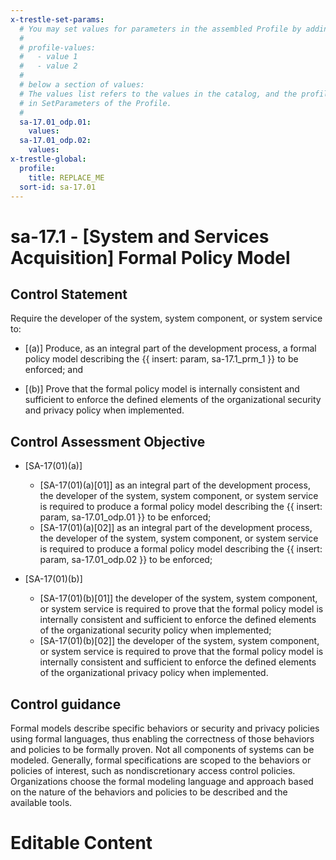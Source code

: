 ```yaml
---
x-trestle-set-params:
  # You may set values for parameters in the assembled Profile by adding
  #
  # profile-values:
  #   - value 1
  #   - value 2
  #
  # below a section of values:
  # The values list refers to the values in the catalog, and the profile-values represent values
  # in SetParameters of the Profile.
  #
  sa-17.01_odp.01:
    values:
  sa-17.01_odp.02:
    values:
x-trestle-global:
  profile:
    title: REPLACE_ME
  sort-id: sa-17.01
---
```


# sa-17.1 - \[System and Services Acquisition\] Formal Policy Model

## Control Statement

Require the developer of the system, system component, or system service to:

- \[(a)\] Produce, as an integral part of the development process, a formal policy model describing the {{ insert: param, sa-17.1_prm_1 }} to be enforced; and

- \[(b)\] Prove that the formal policy model is internally consistent and sufficient to enforce the defined elements of the organizational security and privacy policy when implemented.

## Control Assessment Objective

- \[SA-17(01)(a)\]

  - \[SA-17(01)(a)[01]\] as an integral part of the development process, the developer of the system, system component, or system service is required to produce a formal policy model describing the {{ insert: param, sa-17.01_odp.01 }} to be enforced;
  - \[SA-17(01)(a)[02]\] as an integral part of the development process, the developer of the system, system component, or system service is required to produce a formal policy model describing the {{ insert: param, sa-17.01_odp.02 }} to be enforced;

- \[SA-17(01)(b)\]

  - \[SA-17(01)(b)[01]\] the developer of the system, system component, or system service is required to prove that the formal policy model is internally consistent and sufficient to enforce the defined elements of the organizational security policy when implemented;
  - \[SA-17(01)(b)[02]\] the developer of the system, system component, or system service is required to prove that the formal policy model is internally consistent and sufficient to enforce the defined elements of the organizational privacy policy when implemented.

## Control guidance

Formal models describe specific behaviors or security and privacy policies using formal languages, thus enabling the correctness of those behaviors and policies to be formally proven. Not all components of systems can be modeled. Generally, formal specifications are scoped to the behaviors or policies of interest, such as nondiscretionary access control policies. Organizations choose the formal modeling language and approach based on the nature of the behaviors and policies to be described and the available tools.

# Editable Content

<!-- Make additions and edits below -->
<!-- The above represents the contents of the control as received by the profile, prior to additions. -->
<!-- If the profile makes additions to the control, they will appear below. -->
<!-- The above markdown may not be edited but you may edit the content below, and/or introduce new additions to be made by the profile. -->
<!-- If there is a yaml header at the top, parameter values may be edited. Use --set-parameters to incorporate the changes during assembly. -->
<!-- The content here will then replace what is in the profile for this control, after running profile-assemble. -->
<!-- The current profile has no added parts for this control, but you may add new ones here. -->
<!-- Each addition must have a heading either of the form ## Control my_addition_name -->
<!-- or ## Part a. (where the a. refers to one of the control statement labels.) -->
<!-- "## Control" parts are new parts added after the statement part. -->
<!-- "## Part" parts are new parts added into the top-level statement part with that label. -->
<!-- Subparts may be added with nested hash levels of the form ### My Subpart Name -->
<!-- underneath the parent ## Control or ## Part being added -->
<!-- See https://ibm.github.io/compliance-trestle/tutorials/ssp_profile_catalog_authoring/ssp_profile_catalog_authoring for guidance. -->
